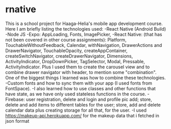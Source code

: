 # rnative
This is a school project for Haaga-Helia's mobile app development course. Here I am briefly listing the technologies used:
-React Native (Android Build)
-Node JS
-Expo: AppLoading, Fonts, ImagePicker,
-React Native: (that has not been covered in other course assignments): Platform, TouchableWithoutFeedback, Calendar, withNavigation, DrawerActions and DrawerNavigator, TouchableOpacity,
createAppContainer, createSwitchNavigator, createDrawerNavigator, Dimensions, ActivityIndicator, DropDownPicker, TagSelector, Modal, Pressable, ActivityIndicator. Plus  I used 
them to create the carousel view and to combine drawer navigator with header, to mention some "combination". One of the biggest things I learned was how to combine
these technologies.
-Custom fonts and how to sync them with your app (I used fonts from FontSpace).
-I also learned how to use classes and other functions that have state, as we have only used stateless functions in the course.
-Firebase: user registration, delete and login and profile pic add; store, delete and add items to different tables for the user; store, add and delete calendar data plus creating storage for all that, for the user.
-I used https://makeup-api.herokuapp.com/ for the makeup data that i fetched in json format
